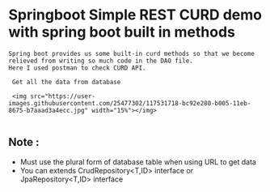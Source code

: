 # Springboot Simple REST CURD demo with spring boot built in methods

```
Spring boot provides us some built-in curd methods so that we become relieved from writing so much code in the DAO file. 
Here I used postman to check CURD API.

```
```
 Get all the data from database 
 
 <img src="https://user-images.githubusercontent.com/25477302/117531718-bc92e280-b005-11eb-8675-b7aaad3a4ecc.jpg" width="15%"></img>
 
```


## Note :
- Must use the plural form of database table when using URL to get data
- You can extends CrudRepository<T,ID> interface or JpaRepository<T,ID> interface

